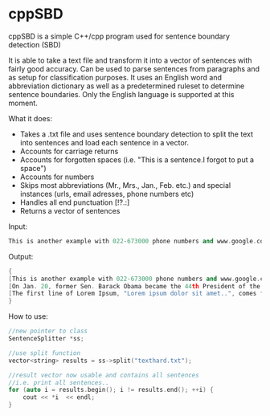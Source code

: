 # cppSBD
cppSBD is a simple C++/cpp program used for sentence boundary detection (SBD) 

It is able to take a text file and transform it into a vector of sentences with fairly good accuracy. Can be used to parse sentences from paragraphs and as setup for classification purposes. It uses an English word and abbreviation dictionary as well as a predetermined ruleset to determine sentence boundaries. Only the English language is supported at this moment.

What it does:

- Takes a .txt file and uses sentence boundary detection to split the text into sentences and load each sentence in a vector.
- Accounts for carriage returns
- Accounts for forgotten spaces (i.e. "This is a sentence.I forgot to put a space")
- Accounts for numbers
- Skips most abbreviations (Mr., Mrs., Jan., Feb. etc.) and special instances (urls, email adresses, phone numbers etc)
- Handles all end punctuation [!?.:]
- Returns a vector of sentences


Input:

```cpp
This is another example with 022-673000 phone numbers and www.google.com websites such that email@gmail.com adresses are also skipped. On Jan. 20, former Sen. Barack Obama became the 44th President of the U.S. Millions attended the inauguration. The first line of Lorem Ipsum, "Lorem ipsum dolor sit amet..", comes from a line in section 1.10.32.
```
Output:

```cpp
{
[This is another example with 022-673000 phone numbers and www.google.com websites such that email@gmail.com adresses are also skipped.], 
[On Jan. 20, former Sen. Barack Obama became the 44th President of the U.S. Millions attended the inauguration.], 
[The first line of Lorem Ipsum, "Lorem ipsum dolor sit amet..", comes from a line in section 1.10.32.]
}
```


How to use:
```cpp
//new pointer to class
SentenceSplitter *ss;

//use split function
vector<string> results = ss->split("texthard.txt");

//result vector now usable and contains all sentences
//i.e. print all sentences..
for (auto i = results.begin(); i != results.end(); ++i) {
    cout << *i  << endl;
}
```
